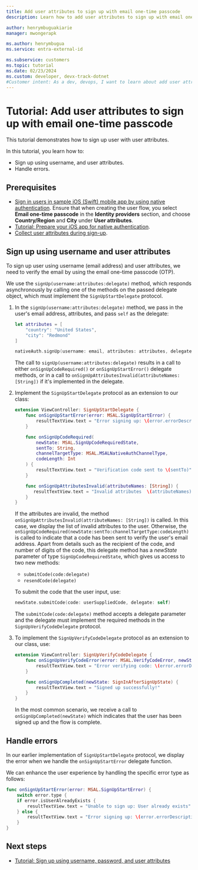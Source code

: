 ```yaml
---
title: Add user attributes to sign up with email one-time passcode
description: Learn how to add user attributes to sign up with email one-time passcode.

author: henrymbuguakiarie
manager: mwongerapk

ms.author: henrymbugua
ms.service: entra-external-id

ms.subservice: customers
ms.topic: tutorial
ms.date: 02/23/2024
ms.custom: developer, devx-track-dotnet
#Customer intent: As a dev, devops, I want to learn about add user attributes to sign up with email one-time passcode.
---
```


# Tutorial: Add user attributes to sign up with email one-time passcode 

This tutorial demonstrates how to sign up user with user attributes. 

In this tutorial, you learn how to: 

- Sign up using username, and user attributes. 
- Handle errors. 

## Prerequisites 

- [Sign in users in sample iOS (Swift) mobile app by using native authentication](how-to-run-native-authentication-sample-ios-app.md). Ensure that when creating the user flow, you select **Email one-time passcode** in the **Identity providers** section, and choose **Country/Region** and **City** under **User attributes**.
- [Tutorial: Prepare your iOS app for native authentication](tutorial-native-authentication-prepare-ios-app.md).
- [Collect user attributes during sign-up](how-to-define-custom-attributes.md).

## Sign up using username and user attributes  
 
To sign up user using username (email address) and user attributes, we need to verify the email by using the email one-time passcode (OTP).  

We use the `signUp(username:attributes:delegate)` method, which responds asynchronously by calling one of the methods on the passed delegate object, which must implement the `SignUpStartDelegate` protocol. 

1. In the `signUp(username:attributes:delegate)` method, we pass in the user's email address, attributes, and pass `self` as the delegate: 

   ```swift
   let attributes = [
       "country": "United States",
       "city": "Redmond"
   ]

   nativeAuth.signUp(username: email, attributes: attributes, delegate: self)
   ```

   The call to `signUp(username:attributes:delegate)` results in a call to either `onSignUpCodeRequired()` or `onSignUpStartError()` delegate methods, or in a call to `onSignUpAttributesInvalid(attributeNames: [String])` if it's implemented in the delegate. 

1. Implement the `SignUpStartDelegate` protocol as an extension to our class:  

   ```swift
   extension ViewController: SignUpStartDelegate {
       func onSignUpStartError(error: MSAL.SignUpStartError) {
           resultTextView.text = "Error signing up: \(error.errorDescription ?? "no description")"
       }

       func onSignUpCodeRequired(
           newState: MSAL.SignUpCodeRequiredState,
           sentTo: String,
           channelTargetType: MSAL.MSALNativeAuthChannelType,
           codeLength: Int
       ) {
           resultTextView.text = "Verification code sent to \(sentTo)"
       }

       func onSignUpAttributesInvalid(attributeNames: [String]) {
          resultTextView.text = "Invalid attributes  \(attributeNames)"
       }
   }
   ```

    If the attributes are invalid, the method `onSignUpAttributesInvalid(attributeNames: [String])` is called. In this case, we display the list of invalid attributes to the user. Otherwise, the `onSignUpCodeRequired(newState:sentTo:channelTargetType:codeLength)` is called to indicate that a code has been sent to verify the user's email address. Apart from details such as the recipient of the code, and number of digits of the code, this delegate method has a *newState* parameter of type `SignUpCodeRequiredState`, which gives us access to two new methods:  

    - `submitCode(code:delegate)`
    - `resendCode(delegate)`

    To submit the code that the user input, use: 

    ```swift
    newState.submitCode(code: userSuppliedCode, delegate: self)
    ```

    The `submitCode(code:delegate)` method accepts a delegate parameter and the delegate must implement the required methods in the `SignUpVerifyCodeDelegate` protocol. 

1. To implement the `SignUpVerifyCodeDelegate` protocol as an extension to our class, use:  
 
   ```swift
   extension ViewController: SignUpVerifyCodeDelegate {
       func onSignUpVerifyCodeError(error: MSAL.VerifyCodeError, newState: MSAL.SignUpCodeRequiredState?) {
           resultTextView.text = "Error verifying code: \(error.errorDescription ?? "no description")"
       }

       func onSignUpCompleted(newState: SignInAfterSignUpState) {
           resultTextView.text = "Signed up successfully!"
       }
   }
   ```

    In the most common scenario, we receive a call to `onSignUpCompleted(newState)` which indicates that the user has been signed up and the flow is complete. 

## Handle errors 

In our earlier implementation of `SignUpStartDelegate` protocol, we display the error when we handle the `onSignUpStartError` delegate function.   

We can enhance the user experience by handling the specific error type as follows:  

```swift
func onSignUpStartError(error: MSAL.SignUpStartError) {
    switch error.type {
    if error.isUserAlreadyExists {
        resultTextView.text = "Unable to sign up: User already exists"
    } else {
        resultTextView.text = "Error signing up: \(error.errorDescription ?? "no description")"
    }
}
```

## Next steps 

- [Tutorial: Sign up using username, password, and user attributes](tutorial-native-authentication-ios-sign-up-with-username-password-user-attributes.md) 
